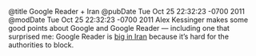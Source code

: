 @title Google Reader + Iran
@pubDate Tue Oct 25 22:32:23 -0700 2011
@modDate Tue Oct 25 22:32:23 -0700 2011
Alex Kessinger makes some good points about Google and Google Reader — including one that surprised me: Google Reader is <a href="http://alexkessinger.net/2011/10/25/google-reader-even-more-roundup/">big in Iran</a> because it’s hard for the authorities to block.
